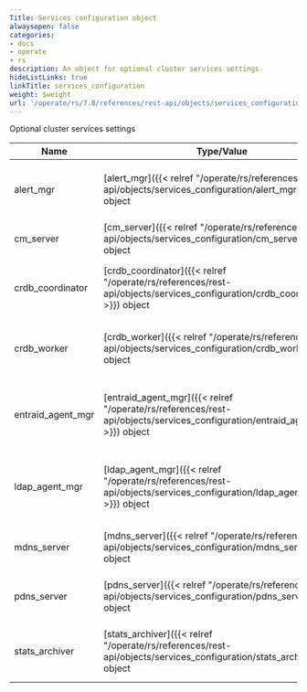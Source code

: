 ```yaml
---
Title: Services configuration object
alwaysopen: false
categories:
- docs
- operate
- rs
description: An object for optional cluster services settings
hideListLinks: true
linkTitle: services_configuration
weight: $weight
url: '/operate/rs/7.8/references/rest-api/objects/services_configuration/'
---
```


Optional cluster services settings

| Name | Type/Value | Description |
|------|------------|-------------|
| alert_mgr | [alert_mgr]({{< relref "/operate/rs/references/rest-api/objects/services_configuration/alert_mgr" >}}) object | Whether to enable/disable the alert manager processes |
| cm_server | [cm_server]({{< relref "/operate/rs/references/rest-api/objects/services_configuration/cm_server" >}}) object | Whether to enable/disable the CM server |
| crdb_coordinator | [crdb_coordinator]({{< relref "/operate/rs/references/rest-api/objects/services_configuration/crdb_coordinator" >}}) object | Whether to enable/disable the CRDB coordinator process |
| crdb_worker | [crdb_worker]({{< relref "/operate/rs/references/rest-api/objects/services_configuration/crdb_worker" >}}) object | Whether to enable/disable the CRDB worker processes |
| entraid_agent_mgr | [entraid_agent_mgr]({{< relref "/operate/rs/references/rest-api/objects/services_configuration/entraid_agent_mgr" >}}) object | Whether to enable/disable the Entra ID agent manager process |
| ldap_agent_mgr | [ldap_agent_mgr]({{< relref "/operate/rs/references/rest-api/objects/services_configuration/ldap_agent_mgr" >}}) object | Whether to enable/disable the LDAP agent manager processes |
| mdns_server | [mdns_server]({{< relref "/operate/rs/references/rest-api/objects/services_configuration/mdns_server" >}}) object | Whether to enable/disable the multicast DNS server |
| pdns_server | [pdns_server]({{< relref "/operate/rs/references/rest-api/objects/services_configuration/pdns_server" >}}) object | Whether to enable/disable the PDNS server |
| stats_archiver | [stats_archiver]({{< relref "/operate/rs/references/rest-api/objects/services_configuration/stats_archiver" >}}) object | Whether to enable/disable the stats archiver service |
